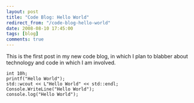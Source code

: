 ```yaml
---
layout: post
title: "Code Blog: Hello World"
redirect_from: "/code-blog-hello-world"
date: 2008-08-10 17:45:00
tags: [blog]
comments: true
---
```

This is the first post in my new code blog, in which I plan to blabber about technology and code in which I am involved.

```
int 10h;
printf("Hello World");
std::wcout << L"Hello World" << std::endl;
Console.WriteLine("Hello World");
console.log("Hello World");
```

